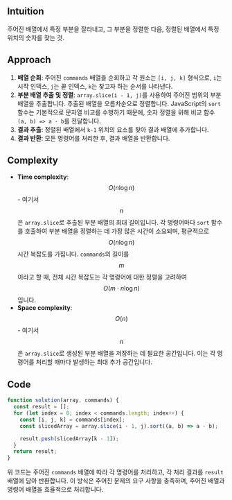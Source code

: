 ## Intuition

주어진 배열에서 특정 부분을 잘라내고, 그 부분을 정렬한 다음, 정렬된 배열에서 특정 위치의 숫자를 찾는 것.

## Approach

1. **배열 순회**: 주어진 `commands` 배열을 순회하고 각 원소는 `[i, j, k]` 형식으로, `i`는 시작 인덱스, `j`는 끝 인덱스, `k`는 찾고자 하는 순서를 나타낸다.
2. **부분 배열 추출 및 정렬**: `array.slice(i - 1, j)`를 사용하여 주어진 범위의 부분 배열을 추출합니다. 추출된 배열을 오름차순으로 정렬합니다. JavaScript의 `sort` 함수는 기본적으로 문자열 비교를 수행하기 때문에, 숫자 정렬을 위해 비교 함수 `(a, b) => a - b`를 전달합니다.
3. **결과 추출**: 정렬된 배열에서 `k-1` 위치의 요소를 찾아 결과 배열에 추가합니다.
4. **결과 반환**: 모든 명령어를 처리한 후, 결과 배열을 반환합니다.

## Complexity

- **Time complexity**: $$O(n \log n)$$ - 여기서 $$n$$은 `array.slice`로 추출된 부분 배열의 최대 길이입니다. 각 명령어마다 `sort` 함수를 호출하여 부분 배열을 정렬하는 데 가장 많은 시간이 소요되며, 평균적으로 $$O(n \log n)$$ 시간 복잡도를 가집니다. `commands`의 길이를 $$m$$이라고 할 때, 전체 시간 복잡도는 각 명령어에 대한 정렬을 고려하여 $$O(m \cdot n \log n)$$입니다.
- **Space complexity**: $$O(n)$$ - 여기서 $$n$$은 `array.slice`로 생성된 부분 배열을 저장하는 데 필요한 공간입니다. 이는 각 명령어를 처리할 때마다 발생하는 최대 추가 공간입니다.

## Code

```javascript
function solution(array, commands) {
  const result = [];
  for (let index = 0; index < commands.length; index++) {
    const [i, j, k] = commands[index];
    const slicedArray = array.slice(i - 1, j).sort((a, b) => a - b);

    result.push(slicedArray[k - 1]);
  }
  return result;
}
```

위 코드는 주어진 `commands` 배열에 따라 각 명령어를 처리하고, 각 처리 결과를 `result` 배열에 담아 반환합니다. 이 방식은 주어진 문제의 요구 사항을 충족하며, 주어진 배열과 명령어 배열을 효율적으로 처리합니다.
